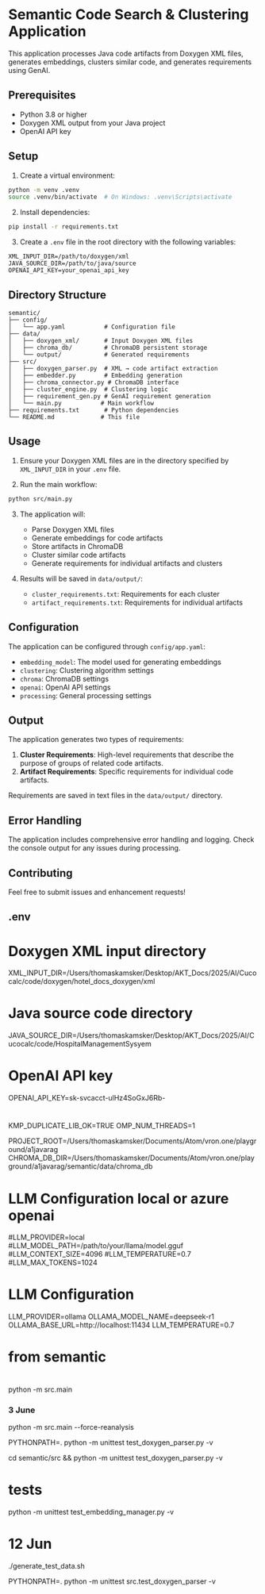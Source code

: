 # Semantic Code Search & Clustering Application

This application processes Java code artifacts from Doxygen XML files, generates embeddings, clusters similar code, and generates requirements using GenAI.

## Prerequisites

- Python 3.8 or higher
- Doxygen XML output from your Java project
- OpenAI API key

## Setup

1. Create a virtual environment:
```bash
python -m venv .venv
source .venv/bin/activate  # On Windows: .venv\Scripts\activate
```

2. Install dependencies:
```bash
pip install -r requirements.txt
```

3. Create a `.env` file in the root directory with the following variables:
```
XML_INPUT_DIR=/path/to/doxygen/xml
JAVA_SOURCE_DIR=/path/to/java/source
OPENAI_API_KEY=your_openai_api_key
```

## Directory Structure

```
semantic/
├── config/
│   └── app.yaml           # Configuration file
├── data/
│   ├── doxygen_xml/       # Input Doxygen XML files
│   ├── chroma_db/         # ChromaDB persistent storage
│   └── output/            # Generated requirements
├── src/
│   ├── doxygen_parser.py  # XML → code artifact extraction
│   ├── embedder.py        # Embedding generation
│   ├── chroma_connector.py # ChromaDB interface
│   ├── cluster_engine.py  # Clustering logic
│   ├── requirement_gen.py # GenAI requirement generation
│   └── main.py           # Main workflow
├── requirements.txt       # Python dependencies
└── README.md             # This file
```

## Usage

1. Ensure your Doxygen XML files are in the directory specified by `XML_INPUT_DIR` in your `.env` file.

2. Run the main workflow:
```bash
python src/main.py
```

3. The application will:
   - Parse Doxygen XML files
   - Generate embeddings for code artifacts
   - Store artifacts in ChromaDB
   - Cluster similar code artifacts
   - Generate requirements for individual artifacts and clusters

4. Results will be saved in `data/output/`:
   - `cluster_requirements.txt`: Requirements for each cluster
   - `artifact_requirements.txt`: Requirements for individual artifacts

## Configuration

The application can be configured through `config/app.yaml`:

- `embedding_model`: The model used for generating embeddings
- `clustering`: Clustering algorithm settings
- `chroma`: ChromaDB settings
- `openai`: OpenAI API settings
- `processing`: General processing settings

## Output

The application generates two types of requirements:

1. **Cluster Requirements**: High-level requirements that describe the purpose of groups of related code artifacts.
2. **Artifact Requirements**: Specific requirements for individual code artifacts.

Requirements are saved in text files in the `data/output/` directory.

## Error Handling

The application includes comprehensive error handling and logging. Check the console output for any issues during processing.

## Contributing

Feel free to submit issues and enhancement requests! 


## .env 
# Doxygen XML input directory
XML_INPUT_DIR=/Users/thomaskamsker/Desktop/AKT_Docs/2025/AI/Cucocalc/code/doxygen/hotel_docs_doxygen/xml

# Java source code directory
JAVA_SOURCE_DIR=/Users/thomaskamsker/Desktop/AKT_Docs/2025/AI/Cucocalc/code/HospitalManagementSysyem

# OpenAI API key
OPENAI_API_KEY=sk-svcacct-ulHz4SoGxJ6Rb-
#
KMP_DUPLICATE_LIB_OK=TRUE
OMP_NUM_THREADS=1

PROJECT_ROOT=/Users/thomaskamsker/Documents/Atom/vron.one/playground/a1javarag
CHROMA_DB_DIR=/Users/thomaskamsker/Documents/Atom/vron.one/playground/a1javarag/semantic/data/chroma_db

# LLM Configuration local or azure openai
#LLM_PROVIDER=local
#LLM_MODEL_PATH=/path/to/your/llama/model.gguf
#LLM_CONTEXT_SIZE=4096
#LLM_TEMPERATURE=0.7
#LLM_MAX_TOKENS=1024

# LLM Configuration
LLM_PROVIDER=ollama
OLLAMA_MODEL_NAME=deepseek-r1
OLLAMA_BASE_URL=http://localhost:11434
LLM_TEMPERATURE=0.7

## 
# from semantic 
#
python -m src.main


### 3 June 

python -m src.main --force-reanalysis

PYTHONPATH=. python -m unittest test_doxygen_parser.py -v

cd semantic/src && python -m unittest test_doxygen_parser.py -v

# tests 
python -m unittest test_embedding_manager.py -v

# 12 Jun 
./generate_test_data.sh

PYTHONPATH=. python -m unittest src.test_doxygen_parser -v

